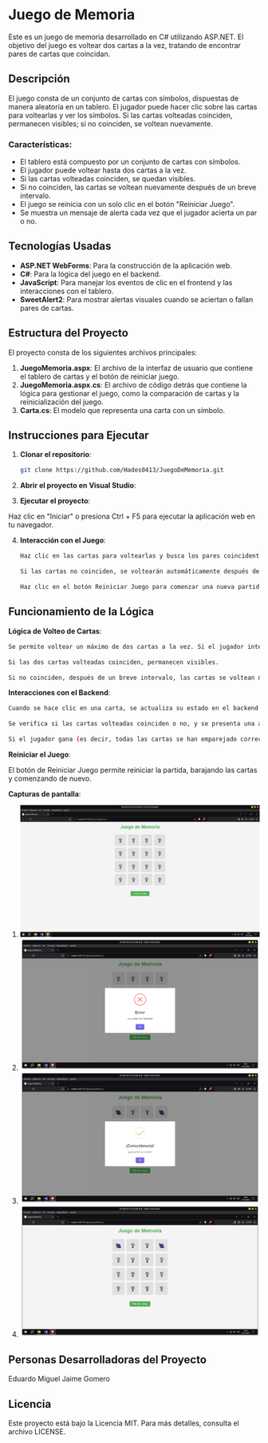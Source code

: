 # Juego de Memoria

Este es un juego de memoria desarrollado en C# utilizando ASP.NET. El objetivo del juego es voltear dos cartas a la vez, tratando de encontrar pares de cartas que coincidan.

## Descripción

El juego consta de un conjunto de cartas con símbolos, dispuestas de manera aleatoria en un tablero. El jugador puede hacer clic sobre las cartas para voltearlas y ver los símbolos. Si las cartas volteadas coinciden, permanecen visibles; si no coinciden, se voltean nuevamente.

### Características:

- El tablero está compuesto por un conjunto de cartas con símbolos.
- El jugador puede voltear hasta dos cartas a la vez.
- Si las cartas volteadas coinciden, se quedan visibles.
- Si no coinciden, las cartas se voltean nuevamente después de un breve intervalo.
- El juego se reinicia con un solo clic en el botón "Reiniciar Juego".
- Se muestra un mensaje de alerta cada vez que el jugador acierta un par o no.

## Tecnologías Usadas

- **ASP.NET WebForms**: Para la construcción de la aplicación web.
- **C#**: Para la lógica del juego en el backend.
- **JavaScript**: Para manejar los eventos de clic en el frontend y las interacciones con el tablero.
- **SweetAlert2**: Para mostrar alertas visuales cuando se aciertan o fallan pares de cartas.

## Estructura del Proyecto

El proyecto consta de los siguientes archivos principales:

1. **JuegoMemoria.aspx**: El archivo de la interfaz de usuario que contiene el tablero de cartas y el botón de reiniciar juego.
2. **JuegoMemoria.aspx.cs**: El archivo de código detrás que contiene la lógica para gestionar el juego, como la comparación de cartas y la reinicialización del juego.
3. **Carta.cs**: El modelo que representa una carta con un símbolo.

## Instrucciones para Ejecutar

1. **Clonar el repositorio**:

   ```bash
   git clone https://github.com/Hades0413/JuegoDeMemoria.git
   ```

2. **Abrir el proyecto en Visual Studio**:

3. **Ejecutar el proyecto**:

Haz clic en "Iniciar" o presiona Ctrl + F5 para ejecutar la aplicación web en tu navegador.

4. **Interacción con el Juego**:

   ```bash
   Haz clic en las cartas para voltearlas y busca los pares coincidentes.
   ```

   ```bash
   Si las cartas no coinciden, se voltearán automáticamente después de un breve intervalo.
   ```

   ```bash
   Haz clic en el botón Reiniciar Juego para comenzar una nueva partida.
   ```

## Funcionamiento de la Lógica

**Lógica de Volteo de Cartas**:

```bash
Se permite voltear un máximo de dos cartas a la vez. Si el jugador intenta voltear más de dos cartas, no se realiza ninguna acción.
```

```bash
Si las dos cartas volteadas coinciden, permanecen visibles.
```

```bash
Si no coinciden, después de un breve intervalo, las cartas se voltean nuevamente.
```

**Interacciones con el Backend**:

```bash
Cuando se hace clic en una carta, se actualiza su estado en el backend para mantener un registro de las cartas volteadas.
```

```bash
Se verifica si las cartas volteadas coinciden o no, y se presenta una alerta correspondiente.
```

```bash
Si el jugador gana (es decir, todas las cartas se han emparejado correctamente), se muestra una alerta de victoria.
```

**Reiniciar el Juego**:

El botón de Reiniciar Juego permite reiniciar la partida, barajando las cartas y comenzando de nuevo.

**Capturas de pantalla**:

1. ![Inicio](Capturas_de_pantalla/image-1.png)
2. ![Error](Capturas_de_pantalla/image-2.png)
3. ![Cartas Coinciden](Capturas_de_pantalla/image-3.png)
4. ![Seguir escogiendo](Capturas_de_pantalla/image-4.png)


## Personas Desarrolladoras del Proyecto
Eduardo Miguel Jaime Gomero

## Licencia
Este proyecto está bajo la Licencia MIT. Para más detalles, consulta el archivo LICENSE.

